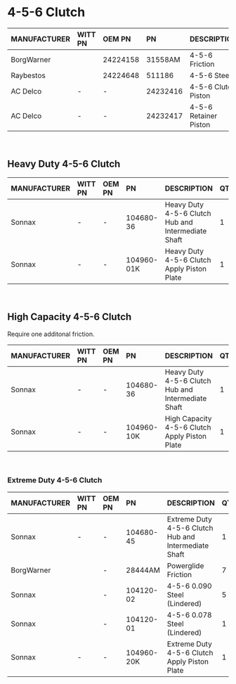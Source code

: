 # 4-5-6 Clutch

| MANUFACTURER | WITT PN | OEM PN | PN | DESCRIPTION | QTY |
| :- | :- | :- | :- | :- | :- |
| BorgWarner |  | 24224158 | 31558AM | 4-5-6 Friction | 6 |
| Raybestos |  | 24224648 | 511186 | 4-5-6 Steel | 6 |
| AC Delco | - | - | 24232416 | 4-5-6 Clutch Piston | 1 |
| AC Delco | - | - | 24232417 | 4-5-6 Retainer Piston | 1 |

&nbsp;

## Heavy Duty 4-5-6 Clutch

| MANUFACTURER | WITT PN | OEM PN | PN | DESCRIPTION | QTY |
| :- | :- | :- | :- | :- | :- |
| Sonnax | - | - | 104680-36 | Heavy Duty 4-5-6 Clutch Hub and Intermediate Shaft | 1 |
| Sonnax | - | - | 104960-01K | Heavy Duty 4-5-6 Clutch Apply Piston Plate | 1 |

&nbsp;

## High Capacity 4-5-6 Clutch

Require one additonal friction.

| MANUFACTURER | WITT PN | OEM PN | PN | DESCRIPTION | QTY |
| :- | :- | :- | :- | :- | :- |
| Sonnax | - | - | 104680-36 | Heavy Duty 4-5-6 Clutch Hub and Intermediate Shaft | 1 |
| Sonnax | - | - | 104960-10K | High Capacity 4-5-6 Clutch Apply Piston Plate | 1 |

&nbsp;

### Extreme Duty 4-5-6 Clutch

| MANUFACTURER | WITT PN | OEM PN | PN | DESCRIPTION | QTY |
| :- | :- | :- | :- | :- | :- |
| Sonnax | - | - | 104680-45 | Extreme Duty 4-5-6 Clutch Hub and Intermediate Shaft | 1 |
| BorgWarner |  | - | 28444AM | Powerglide Friction | 7 |
| Sonnax |  | - | 104120-02 | 4-5-6 0.090 Steel (Lindered) | 5 |
| Sonnax |  | - | 104120-01 | 4-5-6 0.078 Steel (Lindered) | 1 |
| Sonnax | - | - | 104960-20K | Extreme Duty 4-5-6 Clutch Apply Piston Plate | 1 |
